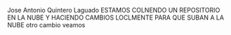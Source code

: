 Jose Antonio Quintero Laguado
ESTAMOS COLNENDO UN REPOSITORIO EN LA NUBE Y HACIENDO CAMBIOS LOCLMENTE PARA QUE SUBAN A LA NUBE
otro cambio
veamos